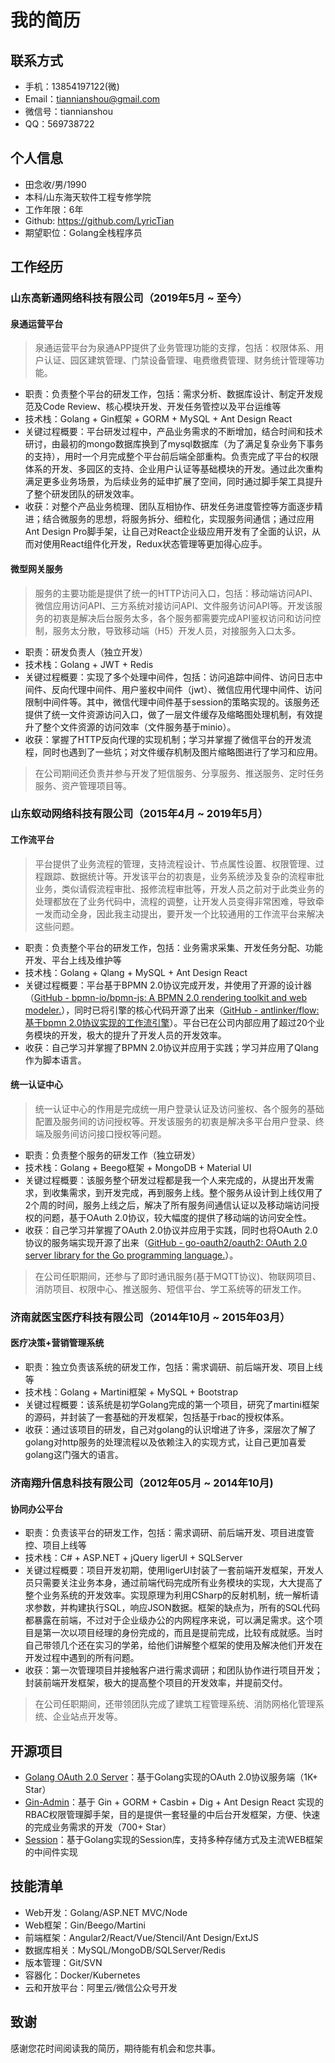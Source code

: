 # 我的简历

## 联系方式

* 手机：13854197122(微)
* Email：tiannianshou@gmail.com
* 微信号：tiannianshou
* QQ：569738722

## 个人信息

* 田念收/男/1990
* 本科/山东海天软件工程专修学院
* 工作年限：6年
* Github: <https://github.com/LyricTian>
* 期望职位：Golang全栈程序员

## 工作经历

### 山东高新通网络科技有限公司（2019年5月 ~ 至今）

#### 泉通运营平台

> 泉通运营平台为泉通APP提供了业务管理功能的支撑，包括：权限体系、用户认证、园区建筑管理、门禁设备管理、电费缴费管理、财务统计管理等功能。

- 职责：负责整个平台的研发工作，包括：需求分析、数据库设计、制定开发规范及Code Review、核心模块开发、开发任务管控以及平台运维等
- 技术栈：Golang + Gin框架 + GORM + MySQL + Ant Design React
- 关键过程概要：平台研发过程中，产品业务需求的不断增加，结合时间和技术研讨，由最初的mongo数据库换到了mysql数据库（为了满足复杂业务下事务的支持），用时一个月完成整个平台前后端全部重构。负责完成了平台的权限体系的开发、多园区的支持、企业用户认证等基础模块的开发。通过此次重构满足更多业务场景，为后续业务的延申扩展了空间，同时通过脚手架工具提升了整个研发团队的研发效率。
- 收获：对整个产品业务梳理、团队互相协作、研发任务进度管控等方面逐步精进；结合微服务的思想，将服务拆分、细粒化，实现服务间通信；通过应用Ant Design Pro脚手架，让自己对React企业级应用开发有了全面的认识，从而对使用React组件化开发，Redux状态管理等更加得心应手。

#### 微型网关服务

> 服务的主要功能是提供了统一的HTTP访问入口，包括：移动端访问API、微信应用访问API、三方系统对接访问API、文件服务访问API等。开发该服务的初衷是解决后台服务太多，各个服务都需要完成API鉴权访问和访问控制，服务太分散，导致移动端（H5）开发人员，对接服务入口太多。

- 职责：研发负责人（独立开发）
- 技术栈：Golang + JWT + Redis
- 关键过程概要：实现了多个处理中间件，包括：访问追踪中间件、访问日志中间件、反向代理中间件、用户鉴权中间件（jwt）、微信应用代理中间件、访问限制中间件等。其中，微信代理中间件基于session的策略实现的。该服务还提供了统一文件资源访问入口，做了一层文件缓存及缩略图处理机制，有效提升了整个文件资源的访问效率（文件服务基于minio）。
- 收获：掌握了HTTP反向代理的实现机制；学习并掌握了微信平台的开发流程，同时也遇到了一些坑；对文件缓存机制及图片缩略图进行了学习和应用。

> 在公司期间还负责并参与开发了短信服务、分享服务、推送服务、定时任务服务、资产管理项目等。

### 山东蚁动网络科技有限公司（2015年4月 ~ 2019年5月）

#### 工作流平台

> 平台提供了业务流程的管理，支持流程设计、节点属性设置、权限管理、过程跟踪、数据统计等。开发该平台的初衷是，业务系统涉及复杂的流程审批业务，类似请假流程审批、报修流程审批等，开发人员之前对于此类业务的处理都放在了业务代码中，流程的调整，让开发人员变得非常困难，导致牵一发而动全身，因此我主动提出，要开发一个比较通用的工作流平台来解决这些问题。

- 职责：负责整个平台的研发工作，包括：业务需求采集、开发任务分配、功能开发、平台上线及维护等
- 技术栈：Golang + Qlang + MySQL + Ant Design React
- 关键过程概要：平台基于BPMN 2.0协议完成开发，并使用了开源的设计器（[GitHub - bpmn-io/bpmn-js: A BPMN 2.0 rendering toolkit and web modeler.](https://github.com/bpmn-io/bpmn-js)），同时已将引擎的核心代码开源了出来（[GitHub - antlinker/flow: 基于bpmn 2.0协议实现的工作流引擎](https://github.com/antlinker/flow)）。平台已在公司内部应用了超过20个业务模块的开发，极大的提升了开发人员的开发效率。
- 收获：自己学习并掌握了BPMN 2.0协议并应用于实践；学习并应用了Qlang作为脚本语言。

#### 统一认证中心

> 统一认证中心的作用是完成统一用户登录认证及访问鉴权、各个服务的基础配置及服务间的访问授权等。开发该服务的初衷是解决多平台用户登录、终端及服务间访问接口授权等问题。

- 职责：负责整个服务的研发工作（独立研发）
- 技术栈：Golang + Beego框架 + MongoDB + Material UI
- 关键过程概要：该服务整个研发过程都是我一个人来完成的，从提出开发需求，到收集需求，到开发完成，再到服务上线。整个服务从设计到上线仅用了2个周的时间，服务上线之后，解决了所有服务间通信认证以及移动端访问授权的问题，基于OAuth 2.0协议，较大幅度的提供了移动端的访问安全性。
- 收获：自己学习并掌握了OAuth 2.0协议并应用于实践，同时也将OAuth 2.0协议的服务端实现开源了出来（[GitHub - go-oauth2/oauth2: OAuth 2.0 server library for the Go programming language.](https://github.com/go-oauth2/oauth2)）。

> 在公司任职期间，还参与了即时通讯服务(基于MQTT协议)、物联网项目、消防项目、权限中心、推送服务、短信平台、学工系统等的研发工作。  

### 济南就医宝医疗科技有限公司（2014年10月 ~ 2015年03月）

#### 医疗决策+营销管理系统

- 职责：独立负责该系统的研发工作，包括：需求调研、前后端开发、项目上线等
- 技术栈：Golang + Martini框架 + MySQL + Bootstrap
- 关键过程概要：该系统是初学Golang完成的第一个项目，研究了martini框架的源码，并封装了一套基础的开发框架，包括基于rbac的授权体系。
- 收获：通过该项目的研发，自己对golang的认识增进了许多，深层次了解了golang对http服务的处理流程以及依赖注入的实现方式，让自己更加喜爱golang这门强大的语言。

### 济南翔升信息科技有限公司（2012年05月 ~ 2014年10月)

#### 协同办公平台

- 职责：负责该平台的研发工作，包括：需求调研、前后端开发、项目进度管控、项目上线等
- 技术栈：C# + ASP.NET + jQuery ligerUI + SQLServer
- 关键过程概要：项目开发初期，使用ligerUI封装了一套前端开发框架，开发人员只需要关注业务本身，通过前端代码完成所有业务模块的实现，大大提高了整个业务系统的开发效率。实现原理为利用CSharp的反射机制，统一解析请求参数，并构建执行SQL，响应JSON数据。框架的缺点为，所有的SQL代码都暴露在前端，不过对于企业级办公的内网程序来说，可以满足需求。这个项目是第一次以项目经理的身份完成的，而且是提前完成，比较有成就感。当时自己带领几个还在实习的学弟，给他们讲解整个框架的使用及解决他们开发在开发过程中遇到的所有问题。
- 收获：第一次管理项目并接触客户进行需求调研；和团队协作进行项目开发；封装前端开发框架，极大的提高整个项目的开发效率，并提前交付。

> 在公司任职期间，还带领团队完成了建筑工程管理系统、消防网格化管理系统、企业站点开发等。

## 开源项目

* [Golang OAuth 2.0 Server](https://github.com/go-oauth2/oauth2)：基于Golang实现的OAuth 2.0协议服务端（1K+ Star）
* [Gin-Admin](https://github.com/LyricTian/gin-admin)：基于 Gin + GORM + Casbin + Dig + Ant Design React 实现的RBAC权限管理脚手架，目的是提供一套轻量的中后台开发框架，方便、快速的完成业务需求的开发（700+ Star）
* [Session](https://github.com/go-session/session)：基于Golang实现的Session库，支持多种存储方式及主流WEB框架的中间件实现

## 技能清单

* Web开发：Golang/ASP.NET MVC/Node
* Web框架：Gin/Beego/Martini
* 前端框架：Angular2/React/Vue/Stencil/Ant Design/ExtJS
* 数据库相关：MySQL/MongoDB/SQLServer/Redis
* 版本管理：Git/SVN
* 容器化：Docker/Kubernetes
* 云和开放平台：阿里云/微信公众号开发

## 致谢

感谢您花时间阅读我的简历，期待能有机会和您共事。
